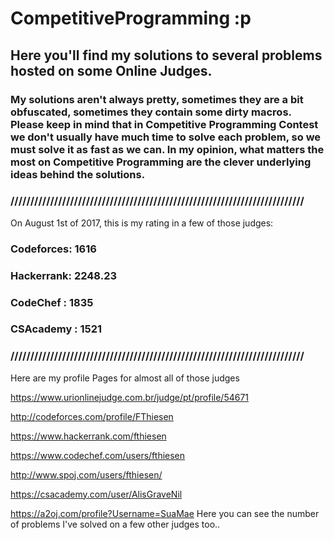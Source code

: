 # CompetitiveProgramming :p

## Here you'll find my solutions to several problems hosted on some Online Judges.

### My solutions aren't always pretty, sometimes they are a bit obfuscated, sometimes they contain some dirty macros. Please keep in mind that in Competitive Programming Contest we don't usually have much time to solve each problem, so we must solve it as fast as we can. In my opinion, what matters the most on Competitive Programming are the clever underlying ideas behind the solutions.


### //////////////////////////////////////////////////////////////////////////


On August 1st of 2017, this is my rating in a few of those judges:

### Codeforces: 1616	
### Hackerrank: 2248.23 
### CodeChef  : 1835    
### CSAcademy : 1521


### //////////////////////////////////////////////////////////////////////////
Here are my profile Pages for almost all of those judges

https://www.urionlinejudge.com.br/judge/pt/profile/54671

http://codeforces.com/profile/FThiesen

https://www.hackerrank.com/fthiesen

https://www.codechef.com/users/fthiesen

http://www.spoj.com/users/fthiesen/

https://csacademy.com/user/AlisGraveNil

https://a2oj.com/profile?Username=SuaMae
Here you can see the number of problems I've solved on a few other judges too.. 
